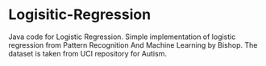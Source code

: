 # Logisitic-Regression
Java code for Logistic Regression.
Simple implementation of logistic regression from Pattern Recognition And Machine Learning by Bishop.
The dataset is taken from UCI repository for Autism.
